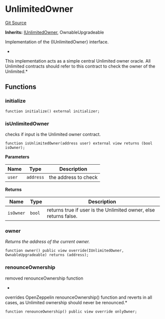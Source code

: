 # UnlimitedOwner
[Git Source](https://github.com/solidant/unlimited-contracts/blob/06933827b140eb30ab8723aa85a9cdce2333525a/src/sys-controller/UnlimitedOwner.sol)

**Inherits:**
[IUnlimitedOwner](/src/interfaces/IUnlimitedOwner.sol/contract.IUnlimitedOwner.md), OwnableUpgradeable

Implementation of the {IUnlimitedOwner} interface.

*
This implementation acts as a simple central Unlimited owner oracle.
All Unlimited contracts should refer to this contract to check the owner of the Unlimited.*


## Functions
### initialize


```solidity
function initialize() external initializer;
```

### isUnlimitedOwner

checks if input is the Unlimited owner contract.


```solidity
function isUnlimitedOwner(address user) external view returns (bool isOwner);
```
**Parameters**

|Name|Type|Description|
|----|----|-----------|
|`user`|`address`|the address to check|

**Returns**

|Name|Type|Description|
|----|----|-----------|
|`isOwner`|`bool`|returns true if user is the Unlimited owner, else returns false.|


### owner

*Returns the address of the current owner.*


```solidity
function owner() public view override(IUnlimitedOwner, OwnableUpgradeable) returns (address);
```

### renounceOwnership

removed renounceOwnership function

*
overrides OpenZeppelin renounceOwnership() function and reverts in all cases,
as Unlimited ownership should never be renounced.*


```solidity
function renounceOwnership() public view override onlyOwner;
```

